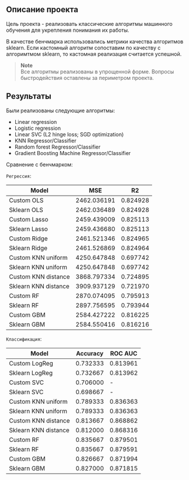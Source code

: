 ## Описание проекта

Цель проекта - реализовать классические алгоритмы машинного обучения для укрепления понимания их работы.

В качестве бенчмарка использовались метрики качества алгоритмов sklearn. Если кастомный алгоритм сопоставим по качеству с алгоримтмом sklearn, то кастомная реализация считается успешной.

> **Note** \
> Все алгоритмы реализованы в упрощенной форме. Вопросы быстродействия оставлены за периметром проекта.

## Результаты

Были реализованы следующие алгоритмы:

- Linear regression
- Logistic regression
- Linear SVC (L2 hinge loss; SGD optimization)
- KNN Regressor/Classifier
- Random forest Regressor/Classifier
- Gradient Boosting Machine Regressor/Classifier

Сравнение с бенчмарком:

`Регрессия`:

| Model                     | MSE           | R2       |
|---------------------------|---------------|----------|
| Custom OLS                 | 2462.036191   | 0.824928 |
| Sklearn OLS                | 2462.036489   | 0.824928 |
| Custom Lasso               | 2459.439009   | 0.825113 |
| Sklearn Lasso              | 2459.436680   | 0.825113 |
| Custom Ridge               | 2461.521346   | 0.824965 |
| Sklearn Ridge              | 2461.526869   | 0.824964 |
| Custom KNN uniform         | 4250.647848   | 0.697742 |
| Sklearn KNN uniform        | 4250.647848   | 0.697742 |
| Custom KNN distance        | 3868.797334   | 0.724895 |
| Sklearn KNN distance       | 3909.937129   | 0.721970 |
| Custom RF                  | 2870.074095   | 0.795913 |
| Sklearn RF                 | 2897.756595   | 0.793944 |
| Custom GBM                 | 2584.427222   | 0.816225 |
| Sklearn GBM                | 2584.550416   | 0.816216 |

`Классификация`:

| Model                     | Accuracy   | ROC AUC   |
|---------------------------|------------|-----------|
| Custom LogReg             | 0.732333   | 0.813961  |
| Sklearn LogReg            | 0.732667   | 0.813962  |
| Custom SVC                | 0.706000   | -         |
| Sklearn SVC               | 0.698667   | -         |
| Custom KNN uniform        | 0.789333   | 0.836363  |
| Sklearn KNN uniform       | 0.789333   | 0.836363  |
| Custom KNN distance       | 0.813667   | 0.868862  |
| Sklearn KNN distance      | 0.812000   | 0.868316  |
| Custom RF                 | 0.835667   | 0.879501  |
| Sklearn RF                | 0.835667   | 0.879591  |
| Custom GBM                | 0.826667   | 0.871994  |
| Sklearn GBM               | 0.827000   | 0.871815  |